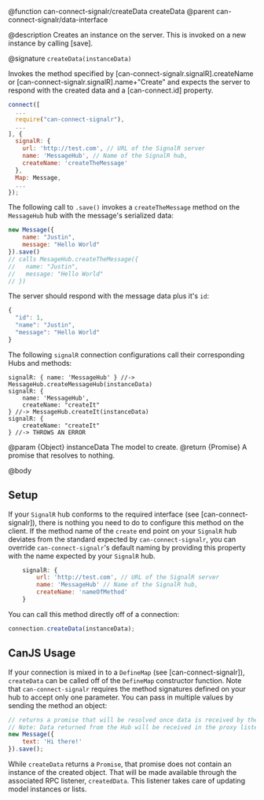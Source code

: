 @function can-connect-signalr/createData createData
@parent can-connect-signalr/data-interface

@description Creates an instance on the server.  This is invoked on a new instance by calling [save].

@signature `createData(instanceData)`

Invokes the method specified by [can-connect-signalr.signalR].createName or
[can-connect-signalr.signalR].name+"Create" and expects the server to respond
with the created data and a [can-connect.id] property.

```js
connect([
  ...
  require("can-connect-signalr"),
  ...
], {
  signalR: {
    url: 'http://test.com', // URL of the SignalR server
    name: 'MessageHub', // Name of the SignalR hub,
    createName: 'createTheMessage'
  },
  Map: Message,
  ...
});

```

The following call to `.save()` invokes a `createTheMessage` method on the `MessageHub` hub with the message's serialized data:

```js
new Message({
    name: "Justin",
    message: "Hello World"
}).save()
// calls MesageHub.createTheMessage({
//   name: "Justin",
//   message: "Hello World"
// })
```

The server should respond with the message data plus it's `id`:

```js
{
  "id": 1,
  "name": "Justin",
  "message": "Hello World"
}
```

The following `signalR` connection configurations call their corresponding Hubs and methods:

```
signalR: { name: 'MessageHub' } //-> MessageHub.createMessageHub(instanceData)
signalR: {
    name: 'MessageHub',
    createName: "createIt"
} //-> MessageHub.createIt(instanceData)
signalR: {
    createName: "createIt"
} //-> THROWS AN ERROR
```

@param {Object} instanceData The model to create.
@return {Promise<Object>} A promise that resolves to nothing.


@body

## Setup

If your `SignalR` hub conforms to the required interface (see [can-connect-signalr]), there is nothing you need to
do to configure this method on the client. If the method name of the `create` end point on your `SignalR` hub deviates from
the standard expected by `can-connect-signalr`, you can override `can-connect-signalr`'s default naming by providing
this property with the name expected by your `SignalR` hub.

```js
    signalR: {
        url: 'http://test.com', // URL of the SignalR server
        name: 'MessageHub' // Name of the SignalR hub,
        createName: 'nameOfMethod'
    }
```

You can call this method directly off of a connection:

```js
connection.createData(instanceData);
```

## CanJS Usage

If your connection is mixed in to a `DefineMap` (see [can-connect-signalr]), `createData` can be called off of the
`DefineMap` constructor function. Note that `can-connect-signalr` requires the method signatures
defined on your hub to accept only one parameter. You can pass in multiple values by sending the method
an object:

```js
// returns a promise that will be resolved once data is received by the Hub.
// Note: Data returned from the Hub will be received in the proxy listener.
new Message({
	text: 'Hi there!'
}).save();
```

While `createData` returns a `Promise`, that promise does not contain an instance of the created object. That
will be made available through the associated RPC listener, `createdData`. This listener takes care of updating
model instances or lists.
